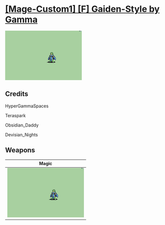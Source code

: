 # [\[Mage-Custom1\] \[F\] Gaiden-Style by Gamma](./)
 

<img src="./6.%20Magic/Magic_000.png" alt="[Mage-Custom1] [F] Gaiden-Style by Gamma standing" />

## Credits

HyperGammaSpaces

Teraspark

Obsidian_Daddy

Devisian_Nights

## Weapons
 

|Magic |
|  :---: |
| <img alt="Magic animation" src="./6.%20Magic/Magic.gif" /> |
